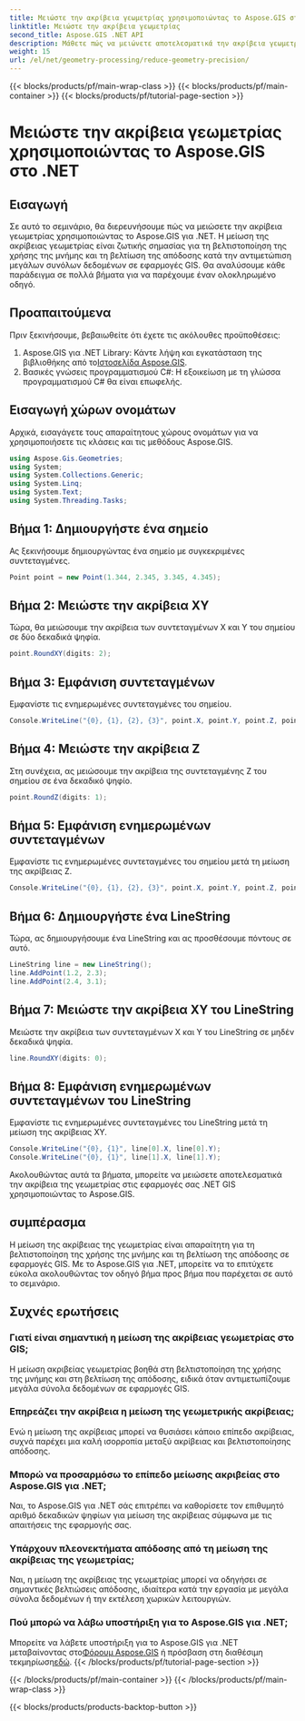 ```yaml
---
title: Μειώστε την ακρίβεια γεωμετρίας χρησιμοποιώντας το Aspose.GIS στο .NET
linktitle: Μειώστε την ακρίβεια γεωμετρίας
second_title: Aspose.GIS .NET API
description: Μάθετε πώς να μειώνετε αποτελεσματικά την ακρίβεια γεωμετρίας σε εφαρμογές .NET GIS χρησιμοποιώντας Aspose.GIS για βελτιωμένη απόδοση και βελτιστοποίηση μνήμης.
weight: 15
url: /el/net/geometry-processing/reduce-geometry-precision/
---
```


{{< blocks/products/pf/main-wrap-class >}}
{{< blocks/products/pf/main-container >}}
{{< blocks/products/pf/tutorial-page-section >}}

# Μειώστε την ακρίβεια γεωμετρίας χρησιμοποιώντας το Aspose.GIS στο .NET

## Εισαγωγή
Σε αυτό το σεμινάριο, θα διερευνήσουμε πώς να μειώσετε την ακρίβεια γεωμετρίας χρησιμοποιώντας το Aspose.GIS για .NET. Η μείωση της ακρίβειας γεωμετρίας είναι ζωτικής σημασίας για τη βελτιστοποίηση της χρήσης της μνήμης και τη βελτίωση της απόδοσης κατά την αντιμετώπιση μεγάλων συνόλων δεδομένων σε εφαρμογές GIS. Θα αναλύσουμε κάθε παράδειγμα σε πολλά βήματα για να παρέχουμε έναν ολοκληρωμένο οδηγό.
## Προαπαιτούμενα
Πριν ξεκινήσουμε, βεβαιωθείτε ότι έχετε τις ακόλουθες προϋποθέσεις:
1.  Aspose.GIS για .NET Library: Κάντε λήψη και εγκατάσταση της βιβλιοθήκης από το[Ιστοσελίδα Aspose.GIS](https://releases.aspose.com/gis/net/).
2. Βασικές γνώσεις προγραμματισμού C#: Η εξοικείωση με τη γλώσσα προγραμματισμού C# θα είναι επωφελής.
## Εισαγωγή χώρων ονομάτων
Αρχικά, εισαγάγετε τους απαραίτητους χώρους ονομάτων για να χρησιμοποιήσετε τις κλάσεις και τις μεθόδους Aspose.GIS.
```csharp
using Aspose.Gis.Geometries;
using System;
using System.Collections.Generic;
using System.Linq;
using System.Text;
using System.Threading.Tasks;
```

## Βήμα 1: Δημιουργήστε ένα σημείο
Ας ξεκινήσουμε δημιουργώντας ένα σημείο με συγκεκριμένες συντεταγμένες.
```csharp
Point point = new Point(1.344, 2.345, 3.345, 4.345);
```
## Βήμα 2: Μειώστε την ακρίβεια XY
Τώρα, θα μειώσουμε την ακρίβεια των συντεταγμένων X και Y του σημείου σε δύο δεκαδικά ψηφία.
```csharp
point.RoundXY(digits: 2);
```
## Βήμα 3: Εμφάνιση συντεταγμένων
Εμφανίστε τις ενημερωμένες συντεταγμένες του σημείου.
```csharp
Console.WriteLine("{0}, {1}, {2}, {3}", point.X, point.Y, point.Z, point.M);
```
## Βήμα 4: Μειώστε την ακρίβεια Z
Στη συνέχεια, ας μειώσουμε την ακρίβεια της συντεταγμένης Z του σημείου σε ένα δεκαδικό ψηφίο.
```csharp
point.RoundZ(digits: 1);
```
## Βήμα 5: Εμφάνιση ενημερωμένων συντεταγμένων
Εμφανίστε τις ενημερωμένες συντεταγμένες του σημείου μετά τη μείωση της ακρίβειας Z.
```csharp
Console.WriteLine("{0}, {1}, {2}, {3}", point.X, point.Y, point.Z, point.M);
```
## Βήμα 6: Δημιουργήστε ένα LineString
Τώρα, ας δημιουργήσουμε ένα LineString και ας προσθέσουμε πόντους σε αυτό.
```csharp
LineString line = new LineString();
line.AddPoint(1.2, 2.3);
line.AddPoint(2.4, 3.1);
```
## Βήμα 7: Μειώστε την ακρίβεια XY του LineString
Μειώστε την ακρίβεια των συντεταγμένων X και Y του LineString σε μηδέν δεκαδικά ψηφία.
```csharp
line.RoundXY(digits: 0);
```
## Βήμα 8: Εμφάνιση ενημερωμένων συντεταγμένων του LineString
Εμφανίστε τις ενημερωμένες συντεταγμένες του LineString μετά τη μείωση της ακρίβειας XY.
```csharp
Console.WriteLine("{0}, {1}", line[0].X, line[0].Y);
Console.WriteLine("{0}, {1}", line[1].X, line[1].Y);
```
Ακολουθώντας αυτά τα βήματα, μπορείτε να μειώσετε αποτελεσματικά την ακρίβεια της γεωμετρίας στις εφαρμογές σας .NET GIS χρησιμοποιώντας το Aspose.GIS.
## συμπέρασμα
Η μείωση της ακρίβειας της γεωμετρίας είναι απαραίτητη για τη βελτιστοποίηση της χρήσης της μνήμης και τη βελτίωση της απόδοσης σε εφαρμογές GIS. Με το Aspose.GIS για .NET, μπορείτε να το επιτύχετε εύκολα ακολουθώντας τον οδηγό βήμα προς βήμα που παρέχεται σε αυτό το σεμινάριο.
## Συχνές ερωτήσεις
### Γιατί είναι σημαντική η μείωση της ακρίβειας γεωμετρίας στο GIS;
Η μείωση ακριβείας γεωμετρίας βοηθά στη βελτιστοποίηση της χρήσης της μνήμης και στη βελτίωση της απόδοσης, ειδικά όταν αντιμετωπίζουμε μεγάλα σύνολα δεδομένων σε εφαρμογές GIS.
### Επηρεάζει την ακρίβεια η μείωση της γεωμετρικής ακρίβειας;
Ενώ η μείωση της ακρίβειας μπορεί να θυσιάσει κάποιο επίπεδο ακρίβειας, συχνά παρέχει μια καλή ισορροπία μεταξύ ακρίβειας και βελτιστοποίησης απόδοσης.
### Μπορώ να προσαρμόσω το επίπεδο μείωσης ακριβείας στο Aspose.GIS για .NET;
Ναι, το Aspose.GIS για .NET σάς επιτρέπει να καθορίσετε τον επιθυμητό αριθμό δεκαδικών ψηφίων για μείωση της ακρίβειας σύμφωνα με τις απαιτήσεις της εφαρμογής σας.
### Υπάρχουν πλεονεκτήματα απόδοσης από τη μείωση της ακρίβειας της γεωμετρίας;
Ναι, η μείωση της ακρίβειας της γεωμετρίας μπορεί να οδηγήσει σε σημαντικές βελτιώσεις απόδοσης, ιδιαίτερα κατά την εργασία με μεγάλα σύνολα δεδομένων ή την εκτέλεση χωρικών λειτουργιών.
### Πού μπορώ να λάβω υποστήριξη για το Aspose.GIS για .NET;
 Μπορείτε να λάβετε υποστήριξη για το Aspose.GIS για .NET μεταβαίνοντας στο[Φόρουμ Aspose.GIS](https://forum.aspose.com/c/gis/33) ή πρόσβαση στη διαθέσιμη τεκμηρίωση[εδώ](https://reference.aspose.com/gis/net/).
{{< /blocks/products/pf/tutorial-page-section >}}

{{< /blocks/products/pf/main-container >}}
{{< /blocks/products/pf/main-wrap-class >}}

{{< blocks/products/products-backtop-button >}}
